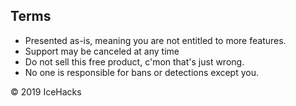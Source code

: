 ## Terms

-   Presented as-is, meaning you are not entitled to more features.
-   Support may be canceled at any time
-   Do not sell this free product, c'mon that's just wrong.
-   No one is responsible for bans or detections except you.

© 2019 IceHacks
